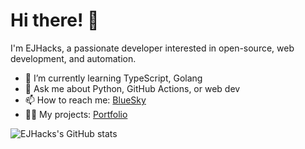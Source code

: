 # Hi there! 👋

I'm EJHacks, a passionate developer interested in open-source, web development, and automation.

- 🌱 I’m currently learning TypeScript, Golang 
- 💬 Ask me about Python, GitHub Actions, or web dev
- 📫 How to reach me: [BlueSky](https://bsky.app/profile/ejwebhacks.bsky.social)
- 🧑‍💻 My projects: [Portfolio]( https://ejhacks.github.io/Portfolio-Website/)


![EJHacks's GitHub stats](https://github-readme-stats.vercel.app/api?username=EJHacks&show_icons=true)
